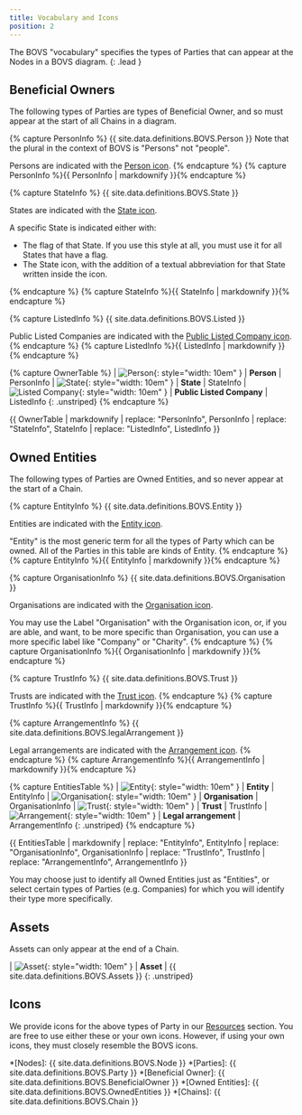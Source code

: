 ```yaml
---
title: Vocabulary and Icons
position: 2
---
```


The BOVS "vocabulary" specifies the types of Parties that can appear at the Nodes in a BOVS diagram.
{: .lead }


## Beneficial Owners

The following types of Parties are types of Beneficial Owner, and so must appear at the start of all Chains in a diagram.


<!-- Person -->
{% capture PersonInfo %}
{{ site.data.definitions.BOVS.Person }} Note that the plural in the context of BOVS is "Persons" not "people".

Persons are indicated with the [Person icon](/visualisation/resources).
{% endcapture %}
{% capture PersonInfo %}{{ PersonInfo | markdownify }}{% endcapture %}


<!-- State -->
{% capture StateInfo %}
{{ site.data.definitions.BOVS.State }}

States are indicated with the [State icon](/visualisation/resources).

A specific State is indicated either with:

* The flag of that State. If you use this style at all, you must use it for all States that have a flag.
* The State icon, with the addition of a textual abbreviation for that State written inside the icon.

{% endcapture %}
{% capture StateInfo %}{{ StateInfo | markdownify }}{% endcapture %}


<!-- Listed -->
{% capture ListedInfo %}
{{ site.data.definitions.BOVS.Listed }}

Public Listed Companies are indicated with the [Public Listed Company icon](/visualisation/resources).
{% endcapture %}
{% capture ListedInfo %}{{ ListedInfo | markdownify }}{% endcapture %}


<!-- Table -->
{% capture OwnerTable %}
| ![Person](/visualisation/resources/bovs-person.png){: style="width: 10em" }              | **Person** | PersonInfo
| ![State](/visualisation/resources/bovs-state.png){: style="width: 10em" }  | **State** | StateInfo
| ![Listed Company](/visualisation/resources/bovs-listed.png){: style="width: 10em" }      | **Public Listed Company** | ListedInfo
{: .unstriped}
{% endcapture %}

{{ OwnerTable | markdownify
  | replace: "PersonInfo", PersonInfo
  | replace: "StateInfo", StateInfo
  | replace: "ListedInfo", ListedInfo
}}


## Owned Entities

The following types of Parties are Owned Entities, and so never appear at the start of a Chain.


<!-- Entity -->
{% capture EntityInfo %}
{{ site.data.definitions.BOVS.Entity }}

Entities are indicated with the [Entity icon](/visualisation/resources).

"Entity" is the most generic term for all the types of Party which can be owned. All of the Parties in this table are kinds of Entity.
{% endcapture %}
{% capture EntityInfo %}{{ EntityInfo | markdownify }}{% endcapture %}


<!-- Organisation -->
{% capture OrganisationInfo %}
{{ site.data.definitions.BOVS.Organisation }}

Organisations are indicated with the [Organisation icon](/visualisation/resources).

You may use the Label "Organisation" with the Organisation icon, or, if you are able, and want, to be more specific than Organisation, you can use a more specific label like "Company" or "Charity".
{% endcapture %}
{% capture OrganisationInfo %}{{ OrganisationInfo | markdownify }}{% endcapture %}


<!-- Trust -->
{% capture TrustInfo %}
{{ site.data.definitions.BOVS.Trust }}

Trusts are indicated with the [Trust icon](/visualisation/resources).
{% endcapture %}
{% capture TrustInfo %}{{ TrustInfo | markdownify }}{% endcapture %}


<!-- Arrangement -->
{% capture ArrangementInfo %}
{{ site.data.definitions.BOVS.legalArrangement }}

Legal arrangements are indicated with the [Arrangement icon](/visualisation/resources).
{% endcapture %}
{% capture ArrangementInfo %}{{ ArrangementInfo | markdownify }}{% endcapture %}


<!-- Table -->
{% capture EntitiesTable %}
| ![Entity](/visualisation/resources/bovs-entity.png){: style="width: 10em" }             | **Entity**       | EntityInfo
| ![Organisation](/visualisation/resources/bovs-organisation.png){: style="width: 10em" } | **Organisation** | OrganisationInfo
| ![Trust](/visualisation/resources/bovs-trust.png){: style="width: 10em" } | **Trust** | TrustInfo
| ![Arrangement](/visualisation/resources/bovs-arrangement.png){: style="width: 10em" } | **Legal arrangement** | ArrangementInfo
{: .unstriped}
{% endcapture %}

{{ EntitiesTable | markdownify
  | replace: "EntityInfo", EntityInfo
  | replace: "OrganisationInfo", OrganisationInfo
  | replace: "TrustInfo", TrustInfo
  | replace: "ArrangementInfo", ArrangementInfo
}}


You may choose just to identify all Owned Entities just as "Entities", or select certain types of Parties (e.g. Companies) for which you will identify their type more specifically.


## Assets

Assets can only appear at the end of a Chain.

| ![Asset](/visualisation/resources/bovs-asset.png){: style="width: 10em" }             | **Asset**       | {{ site.data.definitions.BOVS.Assets }}
{: .unstriped}


## Icons

We provide icons for the above types of Party in our [Resources](/visualisation/resources) section. You are free to use either these or your own icons. However, if using your own icons, they must closely resemble the BOVS icons.


*[Nodes]: {{ site.data.definitions.BOVS.Node }}
*[Parties]: {{ site.data.definitions.BOVS.Party }}
*[Beneficial Owner]: {{ site.data.definitions.BOVS.BeneficialOwner }}
*[Owned Entities]: {{ site.data.definitions.BOVS.OwnedEntities }}
*[Chains]: {{ site.data.definitions.BOVS.Chain }}
